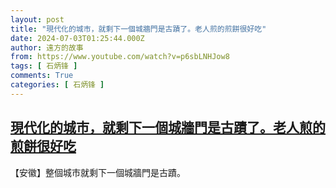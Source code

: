 ```yaml
---
layout: post
title: "現代化的城市，就剩下一個城牆門是古蹟了。老人煎的煎餅很好吃"
date: 2024-07-03T01:25:44.000Z
author: 遠方的故事
from: https://www.youtube.com/watch?v=p6sbLNHJow8
tags: [ 石炳锋 ]
comments: True
categories: [ 石炳锋 ]
---
```

<!--1719969944000-->
[現代化的城市，就剩下一個城牆門是古蹟了。老人煎的煎餅很好吃](https://www.youtube.com/watch?v=p6sbLNHJow8)
------

<div>
【安徽】整個城市就剩下一個城牆門是古蹟。
</div>

